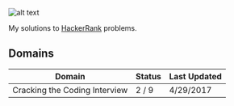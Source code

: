 ![alt text](https://hrcdn.net/hackerrank/assets/brand/wordmark_sm-09bbe8f2de9af754be97250046007ced.svg "HackerRank Logo")

My solutions to [HackerRank](https://www.hackerrank.com) problems.

## Domains

|Domain|Status|Last Updated|
|---|---|---|
|Cracking the Coding Interview|2 / 9|4/29/2017|